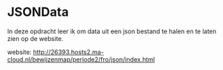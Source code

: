 # JSONData

In deze opdracht leer ik om data uit een json bestand te halen en te laten zien op de website.

website: http://26393.hosts2.ma-cloud.nl/bewijzenmap/periode2/fro/json/index.html
